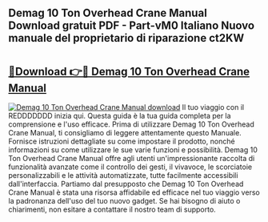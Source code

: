 ## Demag 10 Ton Overhead Crane Manual Download gratuit PDF - Part-vM0 Italiano Nuovo manuale del proprietario di riparazione ct2KW

# <h2><a href="http://dfel32.blite.top/?on=Demag+10+Ton+Overhead+Crane+Manual">🔗Download 👉🔴 Demag 10 Ton Overhead Crane Manual</a></h2>

[![Demag 10 Ton Overhead Crane Manual download](https://i.imgur.com/lujVjoI.png)](http://dfel32.blite.top/?on=Demag+10+Ton+Overhead+Crane+Manual)
Il tuo viaggio con il REDDDDDDD inizia qui. Questa guida è la tua guida completa per la comprensione e l'uso efficace. Prima di utilizzare Demag 10 Ton Overhead Crane Manual, ti consigliamo di leggere attentamente questo Manuale. Fornisce istruzioni dettagliate su come impostare il prodotto, nonché informazioni su come utilizzare le sue varie funzioni e possibilità. Demag 10 Ton Overhead Crane Manual offre agli utenti un'impressionante raccolta di funzionalità avanzate come il controllo dei gesti, il vivavoce, le scorciatoie personalizzabili e le attività automatizzate, tutte facilmente accessibili dall'interfaccia. Partiamo dal presupposto che Demag 10 Ton Overhead Crane Manual è stata una risorsa affidabile ed efficace nel tuo viaggio verso la padronanza dell'uso del tuo nuovo gadget. Se hai bisogno di aiuto o chiarimenti, non esitare a contattare il nostro team di supporto.
